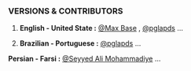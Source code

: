 ### VERSIONS & CONTRIBUTORS

1. **English - United State :** [@Max Base](https://github.com/BaseMax) , [@pglapds](https://github.com/pglapds) ... 


2. **Brazilian - Portuguese :** [@pglapds](https://github.com/pglapds) ... 

**Persian - Farsi :** [@Seyyed Ali Mohammadiye](#anchors-in-markdown) ... 


